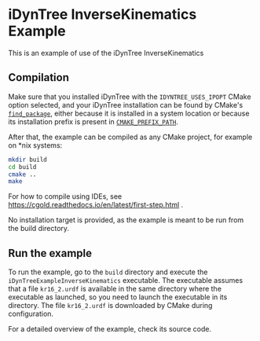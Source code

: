 # iDynTree InverseKinematics Example

This is an example of use of the iDynTree InverseKinematics

## Compilation

Make sure that you installed iDynTree with the `IDYNTREE_USES_IPOPT` CMake option selected, and your iDynTree installation
can be found by CMake's [`find_package`](https://cmake.org/cmake/help/latest/command/find_package.html), either because it is installed in a system
location or because its installation prefix is present in [`CMAKE_PREFIX_PATH`](https://cmake.org/cmake/help/latest/variable/CMAKE_PREFIX_PATH.html).

After that, the example can be compiled as any CMake project, for example on *nix systems:
~~~bash
mkdir build
cd build
cmake ..
make
~~~

For how to compile using IDEs, see https://cgold.readthedocs.io/en/latest/first-step.html .


No installation target is provided, as the example is meant to be run from the build directory.

## Run the example
To run the example, go to the `build` directory and execute the `iDynTreeExampleInverseKinematics` executable.
The executable assumes that a file `kr16_2.urdf` is available in the same directory where the executable as launched,
so you need to launch the executable in its directory. The file `kr16_2.urdf` is downloaded by CMake during configuration.


For a detailed overview of the example, check its source code.


